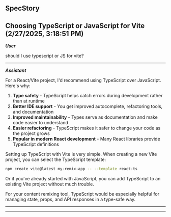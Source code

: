 ## SpecStory

## Choosing TypeScript or JavaScript for Vite (2/27/2025, 3:18:51 PM)

_**User**_

should I use typescript or JS for vite?

---

_**Assistant**_

For a React/Vite project, I'd recommend using TypeScript over JavaScript. Here's why:

1. **Type safety** - TypeScript helps catch errors during development rather than at runtime
2. **Better IDE support** - You get improved autocomplete, refactoring tools, and documentation
3. **Improved maintainability** - Types serve as documentation and make code easier to understand
4. **Easier refactoring** - TypeScript makes it safer to change your code as the project grows
5. **Popular in modern React development** - Many React libraries provide TypeScript definitions

Setting up TypeScript with Vite is very simple. When creating a new Vite project, you can select the TypeScript template:

```bash
npm create vite@latest my-remix-app -- --template react-ts
```

Or if you've already started with JavaScript, you can add TypeScript to an existing Vite project without much trouble.

For your content remixing tool, TypeScript would be especially helpful for managing state, props, and API responses in a type-safe way.

---



---

